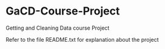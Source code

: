 # GaCD-Course-Project


Getting and Cleaning Data course Project

Refer to the file README.txt for explanation about the project
